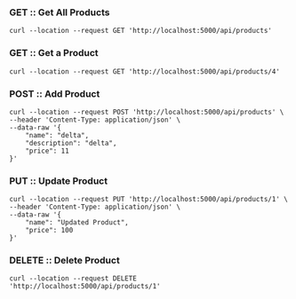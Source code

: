 ### GET :: Get All Products

```
curl --location --request GET 'http://localhost:5000/api/products'
```

### GET :: Get a  Product

```
curl --location --request GET 'http://localhost:5000/api/products/4'
```

### POST :: Add Product

```
curl --location --request POST 'http://localhost:5000/api/products' \
--header 'Content-Type: application/json' \
--data-raw '{
	"name": "delta",
	"description": "delta",
	"price": 11
}'
```

### PUT :: Update Product

```
curl --location --request PUT 'http://localhost:5000/api/products/1' \
--header 'Content-Type: application/json' \
--data-raw '{
	"name": "Updated Product",
	"price": 100
}'
```

### DELETE :: Delete Product 

```
curl --location --request DELETE 'http://localhost:5000/api/products/1'
```

